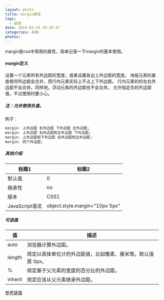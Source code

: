 ```yaml
---
layout: photo
title: margin属性
tags:
  - 前端
date: 2019-04-24 19:34:47
categories: 前端
photos:
---
```

margin是css中常用的属性，简单记录一下margin的基本使用。
<!--more-->
#### margin定义
设置一个元素所有外边距的宽度，或者设置各边上外边距的宽度。
块级元素的垂直相邻外边距会合并，而行内元素实际上不占上下外边距。
行内元素的的左右外边距不会合并。同样地，浮动元素的外边距也不会合并。
允许指定负的外边距值，不过使用时要小心。
##### 注：允许使用负值。
例子：
```css
margin: 上外边距 右外边距 下外边距 左外边距;
margin: 上外边距 右外边距和左外边距 下外边距;
margin: 上外边距和下外边距 右外边距和左外边距;
margin: 四个外边距;
```
##### 其他介绍
| 标题1 |  标题2   |
| ------ | ---- |
|    默认值    |  0    |
|    继承性    |  no    |
|    版本    |  CSS1    |
| JavaScript语法 | object.style.margin="10px 5px"    |

##### 可选值
|  值  |	描述  |
| ------ | ---- |
|  auto  |	浏览器计算外边距。  |
|  length  |	规定以具体单位计的外边距值，比如像素、厘米等。默认值是 0px。  |
|  %  |	规定基于父元素的宽度的百分比的外边距。  |
|  inherit  |	规定应该从父元素继承外边距。  |

[参考链接](http://www.w3school.com.cn/css/pr_margin.asp)

